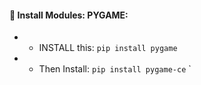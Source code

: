 #### 🧶 Install Modules: PYGAME:




- - INSTALL this:   `pip install pygame`

- - Then Install:  `pip install pygame-ce`
`
